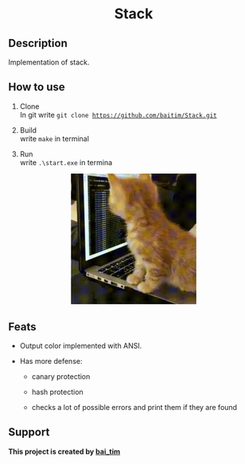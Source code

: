 <h1 align="center">Stack</h1>

## Description

 Implementation of stack.

## How to use

1. Clone <br>
    In git write <code>git clone https://github.com/baitim/Stack.git</code>

2. Build <br>
        write <code>make</code> in terminal

3. Run <br>
        write <code>.\start.exe</code> in termina

<p align="center"><img src="https://github.com/baitim/Stack/blob/main/images/cat.gif" width="50%"></p>

## Feats

* Output color implemented with ANSI.

* Has more defense:

    * canary protection

    * hash protection

    * checks a lot of possible errors and print them if they are found 

## Support
**This project is created by [bai_tim](https://github.com/bai_tim)**
